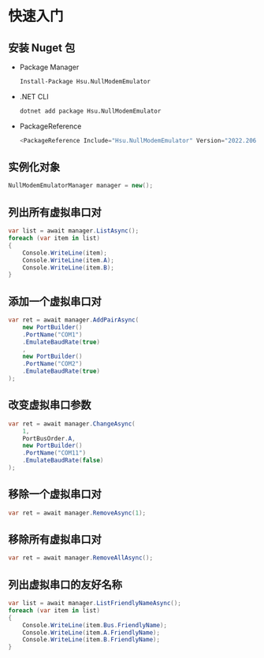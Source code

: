 # 快速入门

## 安装 Nuget 包
- Package Manager
  ```bash
  Install-Package Hsu.NullModemEmulator
  ```
- .NET CLI
  ```bash
  dotnet add package Hsu.NullModemEmulator
  ```

- PackageReference
  ```csharp
  <PackageReference Include="Hsu.NullModemEmulator" Version="2022.206.16.0" />
  ```

## 实例化对象

```csharp
NullModemEmulatorManager manager = new();
```

## 列出所有虚拟串口对
```csharp
var list = await manager.ListAsync();
foreach (var item in list)
{
    Console.WriteLine(item);
    Console.WriteLine(item.A);
    Console.WriteLine(item.B);
}
```

## 添加一个虚拟串口对
```csharp
var ret = await manager.AddPairAsync(
    new PortBuilder()
    .PortName("COM1")
    .EmulateBaudRate(true)
    ,
    new PortBuilder()
    .PortName("COM2")
    .EmulateBaudRate(true)
);
```

## 改变虚拟串口参数
```csharp
var ret = await manager.ChangeAsync(
    1,
    PortBusOrder.A,
    new PortBuilder()
    .PortName("COM11")
    .EmulateBaudRate(false)
);
```

## 移除一个虚拟串口对
```csharp
var ret = await manager.RemoveAsync(1);
```

## 移除所有虚拟串口对
```csharp
var ret = await manager.RemoveAllAsync();
```

## 列出虚拟串口的友好名称
```csharp
var list = await manager.ListFriendlyNameAsync();
foreach (var item in list)
{
    Console.WriteLine(item.Bus.FriendlyName);
    Console.WriteLine(item.A.FriendlyName);
    Console.WriteLine(item.B.FriendlyName);
}
```